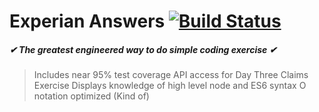 # Experian Answers [![Build Status](https://travis-ci.com/MasonGeloso/experian-answers.svg?branch=main)](https://travis-ci.com/MasonGeloso/experian-answers)
##### ✔ The greatest engineered way to do simple coding exercise ✔

> Includes near 95% test coverage
> API access for Day Three Claims Exercise
> Displays knowledge of high level node and ES6 syntax
> O notation optimized (Kind of)


